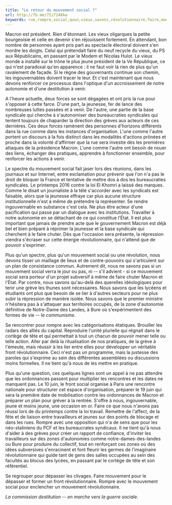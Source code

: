 ```yaml
---
title: "Le retour du mouvement social ?"
url: http://fb.me/7Iif248kw
keywords: rue,rompre,social,quun,vieux,savons,révolutionnaire,faire,mouvement,macron
---
```

Macron est président. Rien d'étonnant. Les vieux oligarques la petite bourgeoisie et celle en devenir s'en réjouissent fortement. En attendant, bon nombre de personnes ayant pris part au spectacle électoral doivent s'en mordre les doigts. Celui qui prétendait faire du neuf recycle du vieux, du PS aux Républicains, en passant par le Modem et Nicolas Hulot. Le vieux monde a installé sur le trône le plus jeune président de la Ve République, ce qui n'est paradoxal qu'en apparence : il ne faut voir là rien de plus qu'un ravalement de façade. Si le règne des gouvernants continue son chemin, les ingouvernables doivent tracer le leur. Et c'est maintenant que nous devons renforcer ce processus dans l'optique d'un accroissement de notre autonomie et d'une destitution à venir.

A l'heure actuelle, deux forces se sont dégagées et ont pris la rue pour s'opposer à cette farce. D'une part, la jeunesse, fer de lance des nombreuses luttes passées et à venir. De l'autre, une partie de la base syndicale qui cherche à s'autonomiser des bureaucraties syndicales qui tentent toujours de chaparder la direction des grèves aux acteurs de ces dernières. Ces deux forces ramènent des personnes d'horizons différents dans la rue comme dans les instances d'organisation. L'une comme l'autre portent un discours à la fois distinct dans les modalités d'actions prônées et proche dans la volonté d'affirmer que la rue sera investie dès les premières attaques de la présidence Macron. L'une comme l'autre ont besoin de nouer des liens, échanger des pratiques, apprendre à fonctionner ensemble, pour renforcer les actions à venir.

Le spectre du mouvement social fait jaser lors des réunions, dans les journaux et sur Internet, entre exclamation pour prévenir que l'on n'a pas le droit de bloquer la France et tentative de mettre dos à dos les bureaucraties syndicales. Le printemps 2016 contre la loi El Khomri a laissé des marques. Comme le disait un journaliste à la télé s'accorder avec les syndicats est faisable, alors que la jeunesse effraye car plus aucune structure institutionnelle n'est à même de prétendre la représenter. Se rendre ingouvernable en substance c'est cela. Ne plus être acteur d'une pacification qui passe par un dialogue avec les institutions. Travailler à notre autonomie en se détachant de ce qui constitue l'État. Il est plus important que jamais de prendre acte que le gouvernement Macron est déjà bel et bien préparé à réprimer la jeunesse et la base syndicale qui cherchent à le faire chuter. Dès que l'occasion sera présente, la répression viendra s'écraser sur cette énergie révolutionnaire, qui n'attend que de pouvoir s'exprimer.

Plus qu'un spectre, plus qu'un mouvement social ou une révolution, nous devons tisser un maillage de lieux et de contre-pouvoirs qui s'articulent sur un plan de consistance commun. Autrement dit, nous ne savons pas si un mouvement social verra le jour ou pas, ni -- s'il advient - si ce mouvement social sera porteur d'un projet subversif à même de faire chuter Macron et l'État. Par contre, nous savons qu'au-delà des querelles idéologiques pour tenir une grève les thunes sont nécessaires. Nous savons que les lycéens et étudiants ont plus que besoin de se lier à d'autres secteurs pour ne plus subir la répression de manière isolée. Nous savons que le premier ministre n'hésitera pas à s'attaquer aux territoires occupés, de la zone d'autonomie définitive de Notre-Dame des Landes, à Bure où s'expérimentent des formes de vie -- le *communisme*.

Se rencontrer pour rompre avec les catégorisations étatiques. Brouiller les radars des alliés du capital. Reproduire l'unité plurielle qui régnait dans le cortège de tête et qui permettait à tout un chacun de pouvoir mener telle ou telle action. Aller par delà la ritualisation de nos pratiques, de la grève à l'émeute, mais réussir à les lier entre elles pour développer un véritable front révolutionnaire. Ceci n'est pas un programme, mais la justesse des paroles qui s'exprime au sein des différentes assemblées ou discussions moins formelles. Il ne tient qu'à nous de les mettre en pratique.

Plus qu'une question, ces quelques lignes sont un appel à ne pas attendre que les ordonnances passent pour multiplier les rencontres et les dates ne manquent pas. Le 10 juin, le front social organise à Paris une rencontre nationale pour structurer cet espace d'organisation, préparer le 19 juin qui sera la première date de mobilisation contre les ordonnances de Macron et préparer un plan pour gréver à la rentrée. S'offre à nous, ingouvernable, jeune et moins jeune, une occasion en or. Faire ce que nous n'avons pas réussi lors de du printemps contre la loi travail. Remettre de l'affect, de la fête et de liaison entre travailleurs et jeunes sur des points de blocage et dans les rues. Rompre avec une opposition qui n'a de sens que pour les néo-staliniens du PCF et les bureaucrates syndicaux. Il ne tient qu'à nous d'aider à des grèves pour créer un rapport de confiance, d'inviter les travailleurs sur des zones d'autonomies comme notre-dames-des-landes ou Bure pour produire du collectif, tout en renforçant ces zones où des idées subversives s'enracinent et font fleurir les germes de l'imaginaire révolutionnaire qui guide tant de gens des salles occupées au sein des facultés au blocus des lycées, en passant par le cortège de tête et son référentiel.

Se regrouper pour dépasser les clivages. Faire mouvement pour le dépasser et former un front révolutionnaire. Rompre avec le mouvement social pour enclencher un mouvement révolutionnaire.

*La commission destitution -- en marche vers la guerre sociale.*
